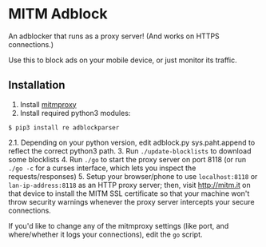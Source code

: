 # MITM Adblock

An adblocker that runs as a proxy server! (And works on HTTPS connections.)

Use this to block ads on your mobile device, or just monitor its traffic.

## Installation
 1. Install [mitmproxy](http://mitmproxy.org/)
 2. Install required python3 modules:

```
$ pip3 install re adblockparser
```
 2.1. Depending on your python version, edit adblock.py sys.paht.append to reflect the correct python3 path. 
 3. Run `./update-blocklists` to download some blocklists
 4. Run `./go` to start the proxy server on port 8118 (or run `./go -c` for a curses interface, which lets you inspect the requests/responses)
 5. Setup your browser/phone to use `localhost:8118` or `lan-ip-address:8118` as an HTTP proxy server; then, visit http://mitm.it on that device to install the MITM SSL certificate so that your machine won't throw security warnings whenever the proxy server intercepts your secure connections.

If you'd like to change any of the mitmproxy settings (like port, and where/whether it logs your connections), edit the `go` script.
